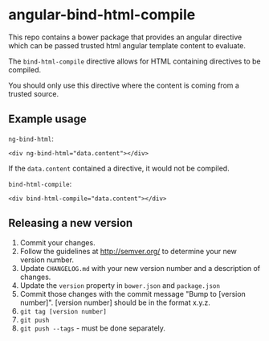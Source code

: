 # angular-bind-html-compile
This repo contains a bower package that provides an angular directive which can be passed trusted html angular template content to evaluate.

The `bind-html-compile` directive allows for HTML containing directives to be compiled.

You should only use this directive where the content is coming from a trusted
source.

## Example usage 
`ng-bind-html`:
```
<div ng-bind-html="data.content"></div>
```

If the `data.content` contained a directive, it would not be compiled.

`bind-html-compile`:
```
<div bind-html-compile="data.content"></div>
```

## Releasing a new version

1. Commit your changes.
1. Follow the guidelines at http://semver.org/ to determine your new version number.
1. Update `CHANGELOG.md` with your new version number and a description of changes.
1. Update the `version` property in `bower.json` and `package.json`
1. Commit those changes with the commit message "Bump to [version number]". [version number] should be in the format x.y.z.
1. `git tag [version number]`
1. `git push`
1. `git push --tags` - must be done separately.
